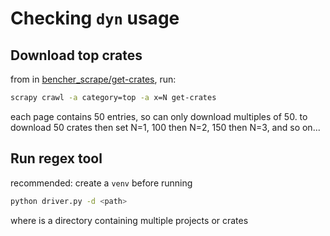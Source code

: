 # Checking `dyn` usage

## Download top crates

from in
[bencher_scrape/get-crates](https://github.com/nataliepopescu/bencher_scrape/tree/master/get-crates),
run: 

```sh
scrapy crawl -a category=top -a x=N get-crates
```

each page contains 50 entries, so can only download multiples of 50. to download
50 crates then set N=1, 100 then N=2, 150 then N=3, and so on...

## Run regex tool

recommended: create a `venv` before running

```sh
python driver.py -d <path>
```

where <path> is a directory containing multiple projects or crates

